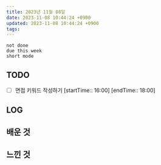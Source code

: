 ```yaml
---
title: 2023년 11월 08일
date: 2023-11-08 10:44:24 +0900
updated: 2023-11-08 10:44:24 +0900
tags: 
---
```


```tasks
not done 
due this week
short mode
```

## TODO
- [ ] 면접 키워드 작성하기 [startTime:: 16:00] [endTime:: 18:00]

## LOG

## 배운 것

## 느낀 것